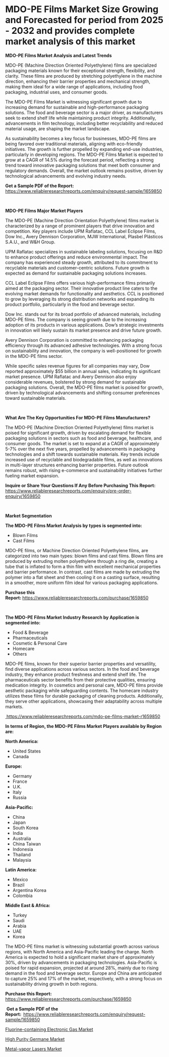 <p><h1>MDO-PE Films Market Size Growing and Forecasted for period from 2025 - 2032 and provides complete market analysis of this market</h1></p><p><strong>MDO-PE Films Market Analysis and Latest Trends</strong></p>
<p><p>MDO-PE (Machine Direction Oriented Polyethylene) films are specialized packaging materials known for their exceptional strength, flexibility, and clarity. These films are produced by stretching polyethylene in the machine direction, enhancing their barrier properties and mechanical strength, making them ideal for a wide range of applications, including food packaging, industrial uses, and consumer goods. </p><p>The MDO-PE Films Market is witnessing significant growth due to increasing demand for sustainable and high-performance packaging solutions. The food and beverage sector is a major driver, as manufacturers seek to extend shelf life while maintaining product integrity. Additionally, advancements in film technology, including better recyclability and reduced material usage, are shaping the market landscape.</p><p>As sustainability becomes a key focus for businesses, MDO-PE films are being favored over traditional materials, aligning with eco-friendly initiatives. The growth is further propelled by expanding end-use industries, particularly in developing regions. The MDO-PE Films Market is expected to grow at a CAGR of 14.5% during the forecast period, reflecting a strong trend toward innovative packaging solutions that meet both consumer and regulatory demands. Overall, the market outlook remains positive, driven by technological advancements and evolving industry needs.</p></p>
<p><strong>Get a Sample PDF of the Report:&nbsp;</strong> <a href="https://www.reliableresearchreports.com/enquiry/request-sample/1659850?utm_campaign=40&utm_medium=2&utm_source=Github&utm_content=ia&utm_term=17012025&utm_id=mdo-pe-films">https://www.reliableresearchreports.com/enquiry/request-sample/1659850</a></p>
<p>&nbsp;</p>
<p><strong>MDO-PE Films Major Market Players</strong></p>
<p><p>The MDO-PE (Machine Direction Orientation Polyethylene) films market is characterized by a range of prominent players that drive innovation and competition. Key players include UPM Raflatac, CCL Label Eclipse Films, Dow Inc., Avery Dennison Corporation, MJW International, Plasbel Plásticos S.A.U., and W&H Group.</p><p>UPM Raflatac specializes in sustainable labeling solutions, focusing on R&D to enhance product offerings and reduce environmental impact. The company has experienced steady growth, attributed to its commitment to recyclable materials and customer-centric solutions. Future growth is expected as demand for sustainable packaging solutions increases.</p><p>CCL Label Eclipse Films offers various high-performance films primarily aimed at the packaging sector. Their innovative product line caters to the evolving market demands for functionality and aesthetics. CCL is positioned to grow by leveraging its strong distribution networks and expanding its product portfolio, particularly in the food and beverage sector.</p><p>Dow Inc. stands out for its broad portfolio of advanced materials, including MDO-PE films. The company is seeing growth due to the increasing adoption of its products in various applications. Dow’s strategic investments in innovation will likely sustain its market presence and drive future growth.</p><p>Avery Dennison Corporation is committed to enhancing packaging efficiency through its advanced adhesive technologies. With a strong focus on sustainability and innovation, the company is well-positioned for growth in the MDO-PE films sector.</p><p>While specific sales revenue figures for all companies may vary, Dow reported approximately $55 billion in annual sales, indicating its significant market presence. UPM Raflatac and Avery Dennison also enjoy considerable revenues, bolstered by strong demand for sustainable packaging solutions. Overall, the MDO-PE films market is poised for growth, driven by technological advancements and shifting consumer preferences toward sustainable materials.</p></p>
<p>&nbsp;</p>
<p><strong>What Are The Key Opportunities For MDO-PE Films Manufacturers?</strong></p>
<p><p>The MDO-PE (Machine Direction Oriented Polyethylene) films market is poised for significant growth, driven by escalating demand for flexible packaging solutions in sectors such as food and beverage, healthcare, and consumer goods. The market is set to expand at a CAGR of approximately 5-7% over the next five years, propelled by advancements in packaging technologies and a shift towards sustainable materials. Key trends include increased use of recyclable and biodegradable films, as well as innovations in multi-layer structures enhancing barrier properties. Future outlook remains robust, with rising e-commerce and sustainability initiatives further fueling market expansion.</p></p>
<p><strong>Inquire or Share Your Questions If Any Before Purchasing This Report:</strong> <a href="https://www.reliableresearchreports.com/enquiry/pre-order-enquiry/1659850?utm_campaign=40&utm_medium=2&utm_source=Github&utm_content=ia&utm_term=17012025&utm_id=mdo-pe-films">https://www.reliableresearchreports.com/enquiry/pre-order-enquiry/1659850</a></p>
<p>&nbsp;</p>
<p><strong>Market Segmentation</strong></p>
<p><strong>The MDO-PE Films Market Analysis by types is segmented into:</strong></p>
<p><ul><li>Blown Films</li><li>Cast Films</li></ul></p>
<p><p>MDO-PE films, or Machine Direction Oriented Polyethylene films, are categorized into two main types: blown films and cast films. Blown films are produced by extruding molten polyethylene through a ring die, creating a tube that is inflated to form a thin film with excellent mechanical properties and barrier performance. In contrast, cast films are made by extruding the polymer into a flat sheet and then cooling it on a casting surface, resulting in a smoother, more uniform film ideal for various packaging applications.</p></p>
<p><strong>Purchase this Report:&nbsp;</strong><a href="https://www.reliableresearchreports.com/purchase/1659850?utm_campaign=40&utm_medium=2&utm_source=Github&utm_content=ia&utm_term=17012025&utm_id=mdo-pe-films">https://www.reliableresearchreports.com/purchase/1659850</a></p>
<p>&nbsp;</p>
<p><strong>The MDO-PE Films Market Industry Research by Application is segmented into:</strong></p>
<p><ul><li>Food & Beverage</li><li>Pharmaceuticals</li><li>Cosmetic & Personal Care</li><li>Homecare</li><li>Others</li></ul></p>
<p><p>MDO-PE films, known for their superior barrier properties and versatility, find diverse applications across various sectors. In the food and beverage industry, they enhance product freshness and extend shelf life. The pharmaceuticals sector benefits from their protective qualities, ensuring medication integrity. In cosmetics and personal care, MDO-PE films provide aesthetic packaging while safeguarding contents. The homecare industry utilizes these films for durable packaging of cleaning products. Additionally, they serve other applications, showcasing their adaptability across multiple markets.</p></p>
<p><a href="https://www.reliableresearchreports.com/mdo-pe-films-market-r1659850?utm_campaign=40&utm_medium=2&utm_source=Github&utm_content=ia&utm_term=17012025&utm_id=mdo-pe-films">&nbsp;https://www.reliableresearchreports.com/mdo-pe-films-market-r1659850</a></p>
<p><strong>In terms of Region, the MDO-PE Films Market Players available by Region are:</strong></p>
<p>
    <p> <strong> North America: </strong>
        <ul>
            <li>United States</li>
            <li>Canada</li>
        </ul>
        </p> 
    <p> <strong> Europe: </strong>
        <ul>
            <li>Germany</li>
            <li>France</li>
            <li>U.K.</li>
            <li>Italy</li>
            <li>Russia</li>
        </ul>
        </p> 
    <p> <strong> Asia-Pacific: </strong>
        <ul>
            <li>China</li>
            <li>Japan</li>
            <li>South Korea</li>
            <li>India</li>
            <li>Australia</li>
            <li>China Taiwan</li>
            <li>Indonesia</li>
            <li>Thailand</li>
            <li>Malaysia</li>
        </ul>
        </p> 
    <p> <strong> Latin America: </strong>
        <ul>
            <li>Mexico</li>
            <li>Brazil</li>
            <li>Argentina Korea</li>
            <li>Colombia</li>
        </ul>
        </p> 
    <p> <strong> Middle East & Africa: </strong>
        <ul>
            <li>Turkey</li>
            <li>Saudi</li>
            <li>Arabia</li>
            <li>UAE</li>
            <li>Korea</li>
        </ul>
    </p>
    </p>
<p><p>The MDO-PE films market is witnessing substantial growth across various regions, with North America and Asia-Pacific leading the charge. North America is expected to hold a significant market share of approximately 30%, driven by advancements in packaging technologies. Asia-Pacific is poised for rapid expansion, projected at around 28%, mainly due to rising demand in the food and beverage sector. Europe and China are anticipated to capture 25% and 17% of the market, respectively, with a strong focus on sustainability driving growth in both regions.</p></p>
<p><strong>Purchase this Report: </strong><a href="https://www.reliableresearchreports.com/purchase/1659850?utm_campaign=40&utm_medium=2&utm_source=Github&utm_content=ia&utm_term=17012025&utm_id=mdo-pe-films">https://www.reliableresearchreports.com/purchase/1659850</a></p>
<p>&nbsp;<strong>Get a Sample PDF of the Report:&nbsp;&nbsp;</strong><a href="https://www.reliableresearchreports.com/enquiry/request-sample/1659850?utm_campaign=40&utm_medium=2&utm_source=Github&utm_content=ia&utm_term=17012025&utm_id=mdo-pe-films">https://www.reliableresearchreports.com/enquiry/request-sample/1659850</a></p>
<p><strong></strong></p>
<p><p><a href="https://github.com/tanekacalderon743/Market-Research-Report-List-1/blob/main/fluorine-containing-electronic-gas-market.md?utm_campaign=40&utm_medium=2&utm_source=Github&utm_content=ia&utm_term=17012025&utm_id=mdo-pe-films">Fluorine-containing Electronic Gas Market</a></p><p><a href="https://github.com/lvaill871987/Market-Research-Report-List-1/blob/main/high-purity-germane-market.md?utm_campaign=40&utm_medium=2&utm_source=Github&utm_content=ia&utm_term=17012025&utm_id=mdo-pe-films">High Purity Germane Market</a></p><p><a href="https://github.com/klaassenmackenzie6/Market-Research-Report-List-1/blob/main/metal-vapor-lasers-market.md?utm_campaign=40&utm_medium=2&utm_source=Github&utm_content=ia&utm_term=17012025&utm_id=mdo-pe-films">Metal-vapor Lasers Market</a></p></p>